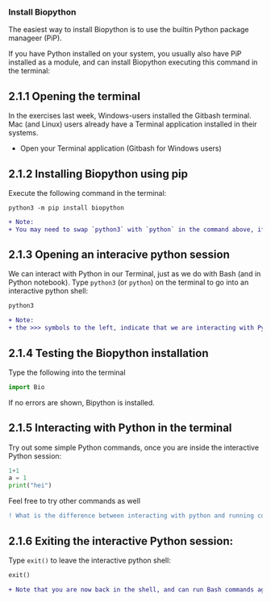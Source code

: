 ### Install Biopython

The easiest way to install Biopython is to use the builtin Python package manageer (PiP).

If you have Python installed on your system, you usually also have PiP installed as a module, and can install Biopython executing this command in the terminal:

## 2.1.1 Opening the terminal
In the exercises last week, Windows-users installed the Gitbash terminal. Mac (and Linux) users already have a Terminal application installed in their systems.

- Open your Terminal application (Gitbash for Windows users)

## 2.1.2 Installing Biopython using pip
Execute the following command in the terminal:
```
python3 -m pip install biopython
```

```diff
+ Note: 
+ You may need to swap `python3` with `python` in the command above, if you get an error.
```

## 2.1.3 Opening an interacive python session
We can interact with Python in our Terminal, just as we do with Bash (and in Python notebook).
Type `python3` (or `python`) on the terminal to go into an interactive python shell:

```bash
python3
```

```diff
+ Note:
+ the >>> symbols to the left, indicate that we are interacting with Python
```

## 2.1.4 Testing the Biopython installation
Type the following into the terminal
```python
import Bio
```
If no errors are shown, Bipython is installed. 

## 2.1.5 Interacting with Python in the terminal
Try out some simple Python commands, once you are inside the interactive Python session:
```python
1+1
a = 1
print("hei")
```
Feel free to try other commands as well

```diff
! What is the difference between interacting with python and running commands in Bash?
```

## 2.1.6 Exiting the interactive Python session:
Type `exit()` to leave the interactive python shell:
```python
exit()
```
```diff
+ Note that you are now back in the shell, and can run Bash commands again
```




